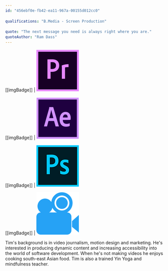 ```yaml
---
id: "456ebf0e-fb42-ea11-967a-00155d012cc0"

qualifications: "B.Media - Screen Production"

quote: "The next message you need is always right where you are."
quoteAuthor: "Ram Dass"
---
```

[[imgBadge]]
| ![](../badges/Designer-adobe-premiere.png)

[[imgBadge]]
| ![](../badges/Designer-adobe-aftereffects.png)

[[imgBadge]]
| ![](../badges/Designer-adobe-photoshop.png)

[[imgBadge]]
| ![](../badges/Designer-camera.png)

Tim's background is in video journalism, motion design and marketing. He's interested in producing dynamic content and increasing accessibility into the world of software development.
When he's not making videos he enjoys cooking south-east Asian food. Tim is also a trained Yin Yoga and mindfulness teacher.
